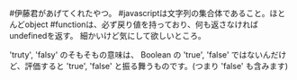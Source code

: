 #伊藤君があげてくれたやつ。
#javascriptは文字列の集合体であること。ほとんどobject
#functionは、必ず戻り値を持っており、何も返さなければundefinedを返す。
細かいけど気にして欲しいところ。

'truty', 'falsy' のそもそもの意味は、 Boolean の 'true', 'false' ではないんだけど、評価すると 'true', 'false' と振る舞うものです。(つまり 'false' も含みます)